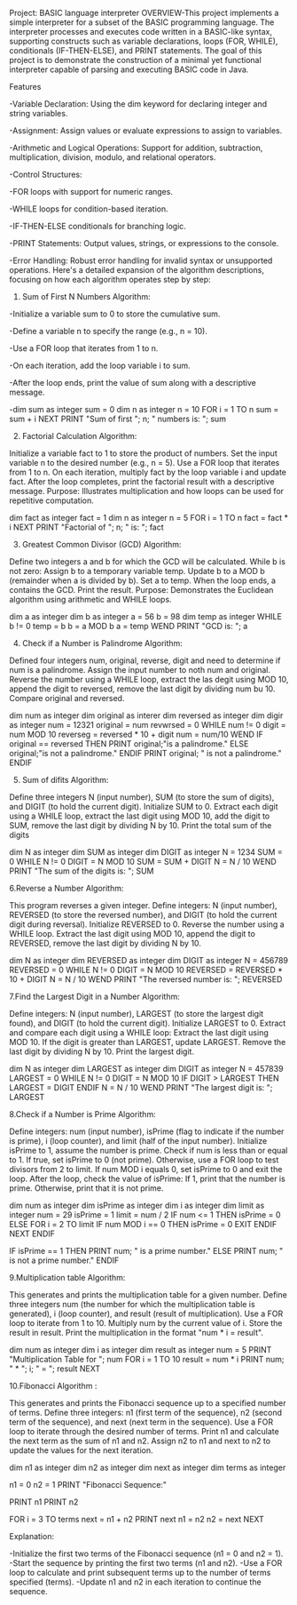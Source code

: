 Project: BASIC language interpreter
OVERVIEW-This project implements a simple interpreter for a subset of the BASIC programming language. The interpreter processes and executes code written in a BASIC-like syntax, supporting constructs such as variable declarations, loops (FOR, WHILE), conditionals (IF-THEN-ELSE), and PRINT statements. The goal of this project is to demonstrate the construction of a minimal yet functional interpreter capable of parsing and executing BASIC code in Java.


Features

-Variable Declaration: Using the dim keyword for declaring integer and string variables.

-Assignment: Assign values or evaluate expressions to assign to variables.

-Arithmetic and Logical Operations: Support for addition, subtraction, multiplication, division, modulo, and relational operators.

-Control Structures:

-FOR loops with support for numeric ranges.

-WHILE loops for condition-based iteration.

-IF-THEN-ELSE conditionals for branching logic.

-PRINT Statements: Output values, strings, or expressions to the console.

-Error Handling: Robust error handling for invalid syntax or unsupported operations.
Here's a detailed expansion of the algorithm descriptions, focusing on how each algorithm operates step by step:

1. Sum of First N Numbers
Algorithm:

-Initialize a variable sum to 0 to store the cumulative sum.

-Define a variable n to specify the range (e.g., n = 10).

-Use a FOR loop that iterates from 1 to n.

-On each iteration, add the loop variable i to sum.

-After the loop ends, print the value of sum along with a descriptive message.

-dim sum as integer
   sum = 0
    dim n as integer
     n = 10
    FOR i = 1 TO n
        sum = sum + i
    NEXT
    PRINT "Sum of first "; n; " numbers is: "; sum




2. Factorial Calculation
Algorithm:

Initialize a variable fact to 1 to store the product of numbers.
Set the input variable n to the desired number (e.g., n = 5).
Use a FOR loop that iterates from 1 to n.
On each iteration, multiply fact by the loop variable i and update fact.
After the loop completes, print the factorial result with a descriptive message.
Purpose: Illustrates multiplication and how loops can be used for repetitive computation.

dim fact as integer
    fact = 1
    dim n as integer
    n = 5
    FOR i = 1 TO n
        fact = fact * i
    NEXT
    PRINT "Factorial of "; n; " is: "; fact




3. Greatest Common Divisor (GCD)
Algorithm:

Define two integers a and b for which the GCD will be calculated.
While b is not zero:
Assign b to a temporary variable temp.
Update b to a MOD b (remainder when a is divided by b).
Set a to temp.
When the loop ends, a contains the GCD. Print the result.
Purpose: Demonstrates the Euclidean algorithm using arithmetic and WHILE loops.

dim a as integer
    dim b as integer
    a = 56
    b = 98
    dim temp as integer
    WHILE b != 0
        temp = b
        b = a MOD b
        a = temp
    WEND
    PRINT "GCD is: "; a




4. Check if a Number is Palindrome
Algorithm:

Defined four integers num, original, reverse, digit and need to determine if num is a palindrome.
Assign the input number to noth num and original.
Reverse the number using a WHILE loop, extract the las degit using MOD 10, append the digit to reversed, remove the last digit by dividing num bu 10.
Compare original and reversed.

dim num as integer
    dim original as interer
    dim reversed as integer
    dim digir as integer
    num = 12321
    original = num
    revwrsed = 0
    WHILE num != 0
        digit  = num MOD 10
        reverseg = reversed * 10 + digit
        num = num/10
    WEND
    IF original == reversed THEN
       PRINT original;"is a palindrome."
    ELSE original;"is not a palindrome."
    ENDIF
    PRINT original; " is not a palindrome."
    ENDIF

                


5. Sum of difits
Algorithm:

Define three integers N (input number), SUM (to store the sum of digits), and DIGIT (to hold the current digit). Initialize SUM to 0.
Extract each digit using a WHILE loop, extract the last digit using MOD 10, add the digit to SUM, remove the last digit by dividing N by 10.
Print the total sum of the digits

   dim N as integer
   dim SUM as integer
   dim DIGIT as integer
   N = 1234
   SUM = 0
   WHILE N != 0
       DIGIT = N MOD 10
       SUM = SUM + DIGIT
       N = N / 10
   WEND
   PRINT "The sum of the digits is: "; SUM




6.Reverse a Number
Algorithm:

This program reverses a given integer.
Define integers: N (input number), REVERSED (to store the reversed number), and DIGIT (to hold the current digit during reversal). Initialize REVERSED to 0.
Reverse the number using a WHILE loop. Extract the last digit using MOD 10, append the digit to REVERSED, remove the last digit by dividing N by 10.

dim N as integer
dim REVERSED as integer
dim DIGIT as integer
N = 456789
REVERSED = 0
WHILE N != 0
    DIGIT = N MOD 10
    REVERSED = REVERSED * 10 + DIGIT
    N = N / 10
WEND
PRINT "The reversed number is: "; REVERSED




7.Find the Largest Digit in a Number
Algorithm:

Define integers: N (input number), LARGEST (to store the largest digit found), and DIGIT (to hold the current digit).
Initialize LARGEST to 0.
Extract and compare each digit using a WHILE loop:
Extract the last digit using MOD 10.
If the digit is greater than LARGEST, update LARGEST.
Remove the last digit by dividing N by 10.
Print the largest digit.

dim N as integer
dim LARGEST as integer
dim DIGIT as integer
N = 457839
LARGEST = 0
WHILE N != 0
    DIGIT = N MOD 10
    IF DIGIT > LARGEST THEN
        LARGEST = DIGIT
    ENDIF
    N = N / 10
WEND
PRINT "The largest digit is: "; LARGEST




8.Check if a Number is Prime
Algorithm:

Define integers: num (input number), isPrime (flag to indicate if the number is prime), i (loop counter), and limit (half of the input number).
Initialize isPrime to 1, assume the number is prime.
Check if num is less than or equal to 1. If true, set isPrime to 0 (not prime).
Otherwise, use a FOR loop to test divisors from 2 to limit. If num MOD i equals 0, set isPrime to 0 and exit the loop.
After the loop, check the value of isPrime:
If 1, print that the number is prime. Otherwise, print that it is not prime.

dim num as integer
dim isPrime as integer
dim i as integer
dim limit as integer
num = 29
isPrime = 1
limit = num / 2
IF num <= 1 THEN
    isPrime = 0
ELSE
    FOR i = 2 TO limit
        IF num MOD i == 0 THEN
            isPrime = 0
            EXIT
        ENDIF
    NEXT
ENDIF

IF isPrime == 1 THEN
    PRINT num; " is a prime number."
ELSE
    PRINT num; " is not a prime number."
ENDIF




9.Multiplication table
Algorithm:

This generates and prints the multiplication table for a given number.
Define three integers num (the number for which the multiplication table is generated), i (loop counter), and result (result of multiplication).
Use a FOR loop to iterate from 1 to 10.
Multiply num by the current value of i.
 Store the result in result.
 Print the multiplication in the format "num * i = result".

dim num as integer
dim i as integer
dim result as integer
num = 5
PRINT "Multiplication Table for "; num
FOR i = 1 TO 10
    result = num * i
    PRINT num; " * "; i; " = "; result
NEXT

10.Fibonacci Algorithm :

This generates and prints the Fibonacci sequence up to a specified number of terms. Define three integers: n1 (first term of the sequence), n2 (second term of the sequence), and next (next term in the sequence). Use a FOR loop to iterate through the desired number of terms. Print n1 and calculate the next term as the sum of n1 and n2. Assign n2 to n1 and next to n2 to update the values for the next iteration. 

dim n1 as integer
dim n2 as integer
dim next as integer
dim terms as integer

n1 = 0
n2 = 1
PRINT "Fibonacci Sequence:"

PRINT n1
PRINT n2

FOR i = 3 TO terms
    next = n1 + n2
    PRINT next
    n1 = n2
    n2 = next
NEXT

Explanation:

-Initialize the first two terms of the Fibonacci sequence (n1 = 0 and n2 = 1).
-Start the sequence by printing the first two terms (n1 and n2).
-Use a FOR loop to calculate and print subsequent terms up to the number of terms specified (terms).
-Update n1 and n2 in each iteration to continue the sequence.
